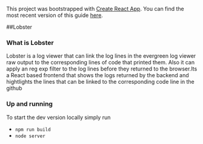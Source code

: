 This project was bootstrapped with [Create React App](https://github.com/facebookincubator/create-react-app).
You can find the most recent version of this guide [here](https://github.com/facebookincubator/create-react-app/blob/master/packages/react-scripts/template/README.md).

##Lobster

### What is Lobster 
Lobster is a log viewer that can link the log lines in the evergreen log viewer raw output to the corresponding lines of code that printed them. Also it can apply an reg exp filter to the log lines before they returned to the browser.Its a React based frontend that shows the logs returned by the backend and hightlights the lines that can be linked to the corresponding code line in the github

### Up and running
To start the dev version locally simply run

* ```npm run build```
* ```node server```
